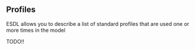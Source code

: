 ## Profiles

ESDL allows you to describe a list of standard profiles that are used one or more times in the model

TODO!!